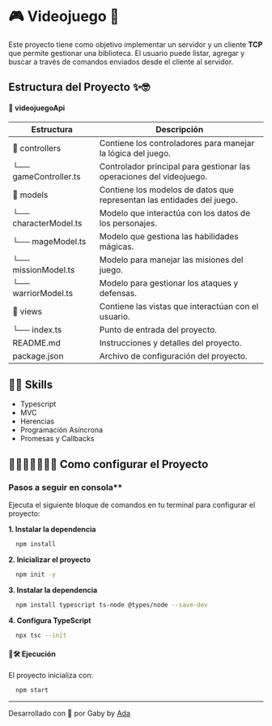 # 🎮 Videojuego 👾  

Este proyecto tiene como objetivo implementar un servidor y un cliente **TCP** que permite gestionar una biblioteca. El usuario puede listar, agregar y buscar a través de comandos enviados desde el cliente al servidor.

## Estructura del Proyecto ✨🤓

#### 📁 videojuegoApi
| Estructura                     | Descripción                                                           |
|--------------------------------|-----------------------------------------------------------------------|
| 📁 controllers                 | Contiene los controladores para manejar la lógica del juego.          |
| └── gameController.ts          | Controlador principal para gestionar las operaciones del videojuego.  |
| 📁 models                      | Contiene los modelos de datos que representan las entidades del juego.|
| └── characterModel.ts          | Modelo que interactúa con los datos de los personajes.               |
| └── mageModel.ts               | Modelo que gestiona las habilidades mágicas.                         |
| └── missionModel.ts            | Modelo para manejar las misiones del juego.                          |
| └── warriorModel.ts            | Modelo para gestionar los ataques y defensas.                        |
| 📁 views                       | Contiene las vistas que interactúan con el usuario.                  |
| └── index.ts                   | Punto de entrada del proyecto.                                       |
| README.md                      | Instrucciones y detalles del proyecto.                               |
| package.json                   | Archivo de configuración del proyecto.                               |


## 🎯🚀 Skills

- Typescript
- MVC
- Herencias
- Programación Asíncrona
- Promesas y Callbacks

##  👩🏻‍💻📓✍🏻💡 Como configurar el Proyecto
### Pasos a seguir en consola**
Ejecuta el siguiente bloque de comandos en tu terminal para configurar el proyecto:

**1. Instalar la dependencia**
```bash
  npm install
```
**2. Inicializar el proyecto**
```bash
  npm init -y
```
**3. Instalar la dependencia**
```bash
  npm install typescript ts-node @types/node --save-dev
```

**4. Configura TypeScript**
```bash
  npx tsc --init
```

#### 📜🛠️ Ejecución
El proyecto inicializa con:
```bash
  npm start
```


---
Desarrollado con 💜 por Gaby by [Ada](https://adaitw.org/)